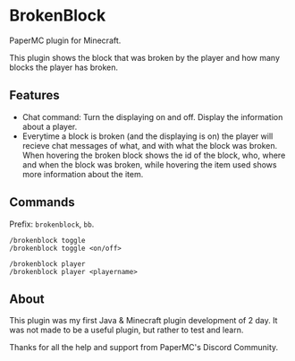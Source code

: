 # BrokenBlock
PaperMC plugin for Minecraft.

This plugin shows the block that was broken by the player and how many blocks the player has broken.

## Features
* Chat command: Turn the displaying on and off. Display the information about a player.
* Everytime a block is broken (and the displaying is on) the player will recieve chat messages of what, and with what the block was broken. When hovering the broken block shows the id of the block, who, where and when the block was broken, while hovering the item used shows more information about the item.

## Commands
Prefix: `brokenblock`, `bb`.
```
/brokenblock toggle
/brokenblock toggle <on/off>

/brokenblock player
/brokenblock player <playername>
```

## About
This plugin was my first Java & Minecraft plugin development of 2 day.
It was not made to be a useful plugin, but rather to test and learn.

Thanks for all the help and support from PaperMC's Discord Community.
